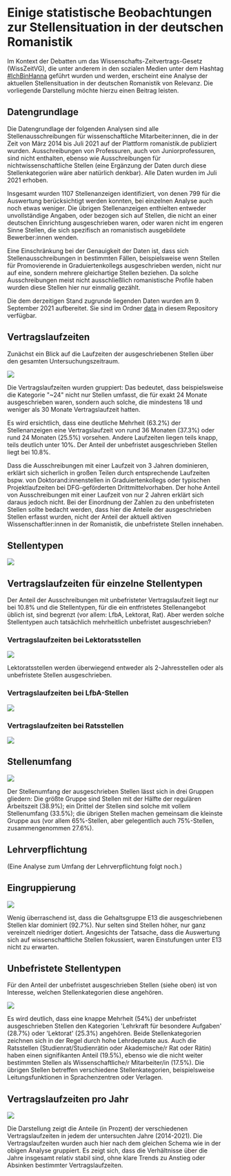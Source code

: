 # Einige statistische Beobachtungen zur Stellensituation in der deutschen Romanistik

Im Kontext der Debatten um das Wissenschafts-Zeitvertrags-Gesetz (WissZeitVG), die unter anderem in den sozialen Medien unter dem Hashtag [#IchBinHanna](https://twitter.com/search?q=%23ichbinhannah&src=typed_query&f=live) geführt wurden und werden, erscheint eine Analyse der aktuellen Stellensituation in der deutschen Romanistik von Relevanz. Die vorliegende Darstellung möchte hierzu einen Beitrag leisten. 



## Datengrundlage

Die Datengrundlage der folgenden Analysen sind alle Stellenausschreibungen für wissenschaftliche Mitarbeiter:innen, die in der Zeit von März 2014 bis Juli 2021 auf der Plattform romanistik.de publiziert wurden. Ausschreibungen von Professuren, auch von Juniorprofessuren, sind nicht enthalten, ebenso wie Ausschreibungen für nichtwissenschaftliche Stellen (eine Ergänzung der Daten durch diese Stellenkategorien wäre aber natürlich denkbar). Alle Daten wurden im Juli 2021 erhoben. 

Insgesamt wurden 1107 Stellenanzeigen identifiziert, von denen 799 für die Auswertung berücksichtigt werden konnten, bei einzelnen Analyse auch noch etwas weniger. Die übrigen Stellenanzeigen enthielten entweder unvollständige Angaben, oder bezogen sich auf Stellen, die nicht an einer deutschen Einrichtung ausgeschrieben waren, oder waren nicht im engeren Sinne Stellen, die sich spezifisch an romanistisch ausgebildete Bewerber:innen wenden. 

Eine Einschränkung bei der Genauigkeit der Daten ist, dass sich Stellenausschreibungen in bestimmten Fällen, beispielsweise wenn Stellen für Promovierende in Graduiertenkollegs ausgeschrieben werden, nicht nur auf eine, sondern mehrere gleichartige Stellen beziehen. Da solche Ausschreibungen meist nicht ausschließlich romanistische Profile haben wurden diese Stellen hier nur einmalig gezählt. 

Die dem derzeitigen Stand zugrunde liegenden Daten wurden am 9. September 2021 aufbereitet. Sie sind im Ordner [data](https://github.com/christofs/romstat/tree/main/data) in diesem Repository verfügbar. 


## Vertragslaufzeiten 

Zunächst ein Blick auf die Laufzeiten der ausgeschriebenen Stellen über den gesamten Untersuchungszeitraum. 

![](img/romanistik_befristungsdauer.svg)

Die Vertragslaufzeiten wurden gruppiert: Das bedeutet, dass beispielsweise die Kategorie "~24" nicht nur Stellen umfasst, die für exakt 24 Monate ausgeschrieben waren, sondern auch solche, die mindestens 18 und weniger als 30 Monate Vertragslaufzeit hatten.

Es wird ersichtlich, dass eine deutliche Mehrheit (63.2%) der Stellenanzeigen eine Vertragslaufzeit von rund 36 Monaten (37.3%) oder rund 24 Monaten (25.5%) vorsehen. Andere Laufzeiten liegen teils knapp, teils deutlich unter 10%. Der Anteil der unbefristet ausgeschrieben Stellen liegt bei 10.8%. 

Dass die Ausschreibungen mit einer Laufzeit von 3 Jahren dominieren, erklärt sich sicherlich in großen Teilen durch entsprechende Laufzeiten bspw. von Doktorand:innenstellen in Graduiertenkollegs oder typischen Projektlaufzeiten bei DFG-geförderten Drittmittelvorhaben. Der hohe Anteil von Ausschreibungen mit einer Laufzeit von nur 2 Jahren erklärt sich daraus jedoch nicht. Bei der Einordnung der Zahlen zu den unbefristeten Stellen sollte bedacht werden, dass hier die Anteile der ausgeschrieben Stellen erfasst wurden, nicht der Anteil der aktuell aktiven Wissenschaftler:innen in der Romanistik, die unbefristete Stellen innehaben. 


## Stellentypen 

![](img/romanistik_stellentyp.svg)


## Vertragslaufzeiten für einzelne Stellentypen 

Der Anteil der Ausschreibungen mit unbefristeter Vertragslaufzeit liegt nur bei 10.8% und die Stellentypen, für die ein entfristetes Stellenangebot üblich ist, sind begrenzt (vor allem: LfbA, Lektorat, Rat). Aber werden solche Stellentypen auch tatsächlich mehrheitlich unbefristet ausgeschrieben? 

### Vertragslaufzeiten bei Lektoratsstellen

![](img/romanistik_laufzeit-lektorat.svg)

Lektoratsstellen werden überwiegend entweder als 2-Jahresstellen oder als unbefristete Stellen ausgeschrieben. 

### Vertragslaufzeiten bei LfbA-Stellen

![](img/romanistik_laufzeit-lfba.svg)

### Vertragslaufzeiten bei Ratsstellen

![](img/romanistik_laufzeit-rat.svg)





## Stellenumfang

![](img/romanistik_stellenumfang.svg)

Der Stellenumfang der ausgeschrieben Stellen lässt sich in drei Gruppen gliedern: Die größte Gruppe sind Stellen mit der Hälfte der regulären Arbeitszeit (38.9%); ein Drittel der Stellen sind solche mit vollem Stellenumfang (33.5%); die übrigen Stellen machen gemeinsam die kleinste Gruppe aus (vor allem 65%-Stellen, aber gelegentlich auch 75%-Stellen, zusammengenommen 27.6%). 


## Lehrverpflichtung

(Eine Analyse zum Umfang der Lehrverpflichtung folgt noch.) 


## Eingruppierung

![](img/romanistik_gehalt.svg)

Wenig überraschend ist, dass die Gehaltsgruppe E13 die ausgeschriebenen Stellen klar dominiert (92.7%). Nur selten sind Stellen höher, nur ganz vereinzelt niedriger dotiert. Angesichts der Tatsache, dass die Auswertung sich auf wissenschaftliche Stellen fokussiert, waren Einstufungen unter E13 nicht zu erwarten. 


## Unbefristete Stellentypen

Für den Anteil der unbefristet ausgeschrieben Stellen (siehe oben) ist von Interesse, welchen Stellenkategorien diese angehören. 

![](img/romanistik_unbefristete-stellentypen.svg)

Es wird deutlich, dass eine knappe Mehrheit (54%) der unbefristet ausgeschrieben Stellen den Kategorien 'Lehrkraft für besondere Aufgaben' (28.7%) oder 'Lektorat' (25.3%) angehören. Beide Stellenkategorien zeichnen sich in der Regel durch hohe Lehrdeputate aus. Auch die Ratsstellen (Studienrat/Studienrätin oder Akademische/r Rat oder Rätin) haben einen signifikanten Anteil (19.5%), ebenso wie die nicht weiter bestimmten Stellen als Wissenschaftliche/r Mitarbeiter/in (17.5%). Die übrigen Stellen betreffen verschiedene Stellenkategorien, beispielsweise Leitungsfunktionen in Sprachenzentren oder Verlagen.   


## Vertragslaufzeiten pro Jahr

![](img/romanistik_jahr-dauer_barchart.svg)

Die Darstellung zeigt die Anteile (in Prozent) der verschiedenen Vertragslaufzeiten in jedem der untersuchten Jahre (2014-2021). Die Vertragslaufzeiten wurden auch hier nach dem gleichen Schema wie in der obigen Analyse gruppiert. Es zeigt sich, dass die Verhältnisse über die Jahre insgesamt relativ stabil sind, ohne klare Trends zu Anstieg oder Absinken bestimmter Vertragslaufzeiten. 




